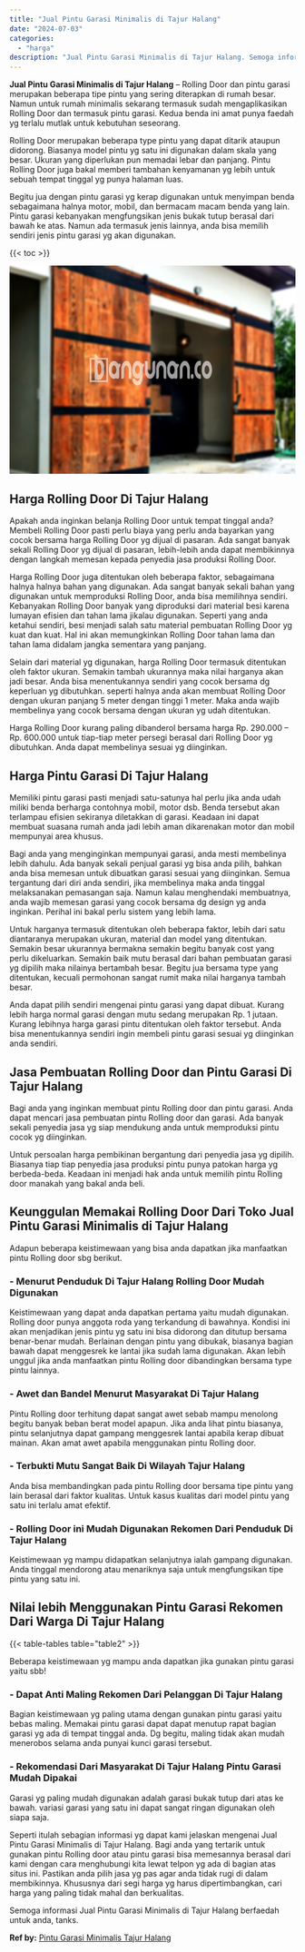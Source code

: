 ```yaml
---
title: "Jual Pintu Garasi Minimalis di Tajur Halang"
date: "2024-07-03"
categories: 
  - "harga"
description: "Jual Pintu Garasi Minimalis di Tajur Halang. Semoga informasi Jual Pintu Garasi Minimalis di Tajur Halang berfaedah untuk anda, tanks...."
---
```


**Jual Pintu Garasi Minimalis di Tajur Halang** – Rolling Door dan pintu garasi merupakan beberapa tipe pintu yang sering diterapkan di rumah besar. Namun untuk rumah minimalis sekarang termasuk sudah mengaplikasikan Rolling Door dan termasuk pintu garasi. Kedua benda ini amat punya faedah yg terlalu mutlak untuk kebutuhan seseorang.

Rolling Door merupakan beberapa type pintu yang dapat ditarik ataupun didorong. Biasanya model pintu yg satu ini digunakan dalam skala yang besar. Ukuran yang diperlukan pun memadai lebar dan panjang. Pintu Rolling Door juga bakal memberi tambahan kenyamanan yg lebih untuk sebuah tempat tinggal yg punya halaman luas.

Begitu jua dengan pintu garasi yg kerap digunakan untuk menyimpan benda sebagaimana halnya motor, mobil, dan bermacam macam benda yang lain. Pintu garasi kebanyakan mengfungsikan jenis bukak tutup berasal dari bawah ke atas. Namun ada termasuk jenis lainnya, anda bisa memilih sendiri jenis pintu garasi yg akan digunakan.

{{< toc >}}

![Jual Pintu Garasi Minimalis di Tajur Halang](/images/pintu-garasi-10.png)

## Harga Rolling Door Di Tajur Halang

Apakah anda inginkan belanja Rolling Door untuk tempat tinggal anda? Membeli Rolling Door pasti perlu biaya yang perlu anda bayarkan yang cocok bersama harga Rolling Door yg dijual di pasaran. Ada sangat banyak sekali Rolling Door yg dijual di pasaran, lebih-lebih anda dapat membikinnya dengan langkah memesan kepada penyedia jasa produksi Rolling Door.

Harga Rolling Door juga ditentukan oleh beberapa faktor, sebagaimana halnya halnya bahan yang digunakan. Ada sangat banyak sekali bahan yang digunakan untuk memproduksi Rolling Door, anda bisa memilihnya sendiri. Kebanyakan Rolling Door banyak yang diproduksi dari material besi karena lumayan efisien dan tahan lama jikalau digunakan. Seperti yang anda ketahui sendiri, besi menjadi salah satu material pembuatan Rolling Door yg kuat dan kuat. Hal ini akan memungkinkan Rolling Door tahan lama dan tahan lama didalam jangka sementara yang panjang.

Selain dari material yg digunakan, harga Rolling Door termasuk ditentukan oleh faktor ukuran. Semakin tambah ukurannya maka nilai harganya akan jadi besar. Anda bisa menentukannya sendiri yang cocok bersama dg keperluan yg dibutuhkan. seperti halnya anda akan membuat Rolling Door dengan ukuran panjang 5 meter dengan tinggi 1 meter. Maka anda wajib membelinya yang cocok bersama dengan ukuran yg udah ditentukan.

Harga Rolling Door kurang paling dibanderol bersama harga Rp. 290.000 – Rp. 600.000 untuk tiap-tiap meter persegi berasal dari Rolling Door yg dibutuhkan. Anda dapat membelinya sesuai yg diinginkan.

## Harga Pintu Garasi Di Tajur Halang

Memiliki pintu garasi pasti menjadi satu-satunya hal perlu jika anda udah miliki benda berharga contohnya mobil, motor dsb. Benda tersebut akan terlampau efisien sekiranya diletakkan di garasi. Keadaan ini dapat membuat suasana rumah anda jadi lebih aman dikarenakan motor dan mobil mempunyai area khusus.

Bagi anda yang menginginkan mempunyai garasi, anda mesti membelinya lebih dahulu. Ada banyak sekali penjual garasi yg bisa anda pilih, bahkan anda bisa memesan untuk dibuatkan garasi sesuai yang diinginkan. Semua tergantung dari diri anda sendiri, jika membelinya maka anda tinggal melaksanakan pemasangan saja. Namun kalau menghendaki membuatnya, anda wajib memesan garasi yang cocok bersama dg design yg anda inginkan. Perihal ini bakal perlu sistem yang lebih lama.

Untuk harganya termasuk ditentukan oleh beberapa faktor, lebih dari satu diantaranya merupakan ukuran, material dan model yang ditentukan. Semakin besar ukurannya bermakna semakin begitu banyak cost yang perlu dikeluarkan. Semakin baik mutu berasal dari bahan pembuatan garasi yg dipilih maka nilainya bertambah besar. Begitu jua bersama type yang ditentukan, kecuali permohonan sangat rumit maka nilai harganya tambah besar.

Anda dapat pilih sendiri mengenai pintu garasi yang dapat dibuat. Kurang lebih harga normal garasi dengan mutu sedang merupakan Rp. 1 jutaan. Kurang lebihnya harga garasi pintu ditentukan oleh faktor tersebut. Anda bisa menentukannya sendiri ingin membeli pintu garasi sesuai yg diinginkan anda sendiri.

## Jasa Pembuatan Rolling Door dan Pintu Garasi Di Tajur Halang

Bagi anda yang inginkan membuat pintu Rolling door dan pintu garasi. Anda dapat mencari jasa pembuatan pintu Rolling door dan garasi. Ada banyak sekali penyedia jasa yg siap mendukung anda untuk memproduksi pintu cocok yg diinginkan.

Untuk persoalan harga pembikinan bergantung dari penyedia jasa yg dipilih. Biasanya tiap tiap penyedia jasa produksi pintu punya patokan harga yg berbeda-beda. Keadaan ini menjadi hak anda untuk memilih pintu Rolling door manakah yang bakal anda beli.

## Keunggulan Memakai Rolling Door Dari Toko Jual Pintu Garasi Minimalis di Tajur Halang

Adapun beberapa keistimewaan yang bisa anda dapatkan jika manfaatkan pintu Rolling door sbg berikut.

### \- Menurut Penduduk Di Tajur Halang Rolling Door Mudah Digunakan

Keistimewaan yang dapat anda dapatkan pertama yaitu mudah digunakan. Rolling door punya anggota roda yang terkandung di bawahnya. Kondisi ini akan menjadikan jenis pintu yg satu ini bisa didorong dan ditutup bersama benar-benar mudah. Berlainan dengan pintu yang dibukak, biasanya bagian bawah dapat menggesrek ke lantai jika sudah lama digunakan. Akan lebih unggul jika anda manfaatkan pintu Rolling door dibandingkan bersama type pintu lainnya.

### \- Awet dan Bandel Menurut Masyarakat Di Tajur Halang

Pintu Rolling door terhitung dapat sangat awet sebab mampu menolong begitu banyak beban berat model apapun. Jika anda lihat pintu biasanya, pintu selanjutnya dapat gampang menggesrek lantai apabila kerap dibuat mainan. Akan amat awet apabila menggunakan pintu Rolling door.

### \- Terbukti Mutu Sangat Baik Di Wilayah Tajur Halang

Anda bisa membandingkan pada pintu Rolling door bersama tipe pintu yang lain berasal dari faktor kualitas. Untuk kasus kualitas dari model pintu yang satu ini terlalu amat efektif.

### \- Rolling Door ini Mudah Digunakan Rekomen Dari Penduduk Di Tajur Halang

Keistimewaan yg mampu didapatkan selanjutnya ialah gampang digunakan. Anda tinggal mendorong atau menariknya saja untuk mengfungsikan tipe pintu yang satu ini.

## Nilai lebih Menggunakan Pintu Garasi Rekomen Dari Warga Di Tajur Halang

{{< table-tables table="table2" >}}

Beberapa keistimewaan yg mampu anda dapatkan jika gunakan pintu garasi yaitu sbb!

### \- Dapat Anti Maling Rekomen Dari Pelanggan Di Tajur Halang

Bagian keistimewaan yg paling utama dengan gunakan pintu garasi yaitu bebas maling. Memakai pintu garasi dapat dapat menutup rapat bagian garasi yg ada di tempat tinggal anda. Dg begitu, maling tidak akan mudah menerobos selama anda punyai kunci garasi tersebut.

### \- Rekomendasi Dari Masyarakat Di Tajur Halang Pintu Garasi Mudah Dipakai

Garasi yg paling mudah digunakan adalah garasi bukak tutup dari atas ke bawah. variasi garasi yang satu ini dapat sangat ringan digunakan oleh siapa saja.

Seperti itulah sebagian informasi yg dapat kami jelaskan mengenai Jual Pintu Garasi Minimalis di Tajur Halang. Bagi anda yang tertarik untuk gunakan pintu Rolling door atau pintu garasi bisa memesannya berasal dari kami dengan cara menghubungi kita lewat telpon yg ada di bagian atas situs ini. Pastikan anda pilih jasa yg pas agar anda tidak rugi di dalam membikinnya. Khususnya dari segi harga yg harus dipertimbangkan, cari harga yang paling tidak mahal dan berkualitas.

Semoga informasi Jual Pintu Garasi Minimalis di Tajur Halang berfaedah untuk anda, tanks.

**Ref by:** [Pintu Garasi Minimalis Tajur Halang](https://id.wikipedia.org/wiki/Pintu)
